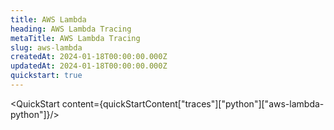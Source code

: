 ```yaml
---
title: AWS Lambda
heading: AWS Lambda Tracing
metaTitle: AWS Lambda Tracing
slug: aws-lambda
createdAt: 2024-01-18T00:00:00.000Z
updatedAt: 2024-01-18T00:00:00.000Z
quickstart: true
---
```


<QuickStart content={quickStartContent["traces"]["python"]["aws-lambda-python"]}/>

